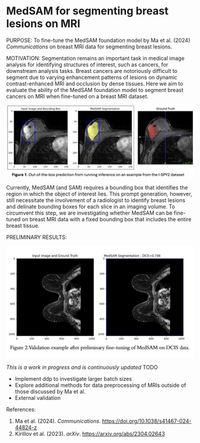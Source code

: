 # MedSAM for segmenting breast lesions on MRI

PURPOSE: To fine-tune the MedSAM foundation model by Ma et al. (2024) *Communications* on breast MRI data for segmenting breast lesions.

MOTIVATION: Segmentation remains an important task in medical image analysis for identifying structures of interest, such as cancers, for downstream analysis tasks. Breast cancers are notoriously difficult to segment due to varying enhancement patterns of lesions on dynamic contrast-enhanced MRI and occlusion by dense tissues. Here we aim to evaluate the ability of the MedSAM foundation model to segment breast cancers on MRI when fine-tuned on a breast MRI dataset. 

<img src="assets/Figure1.png" width="800">

Currently, MedSAM (and SAM) requires a bounding box that identifies the region in which the object of interest lies. This prompt generation, however, still necessitate the involvement of a radiologist to identify breast lesions and delinate bounding boxes for each slice in an imaging volume. To circumvent this step, we are investigating whether MedSAM can be fine-tuned on breast MRI data with a fixed bounding box that includes the entire breast tissue. 

PRELIMINARY RESULTS:

<img src="assets/Figure2.png" width="800">


*This is a work in progress and is continuously updated*
TODO
- Implement ddp to investigate larger batch sizes 
- Explore additional methods for data preprocessing of MRIs outside of those discussed by Ma et al. 
- External validation 

References:
1. Ma et al. (2024). *Communications*. https://doi.org/10.1038/s41467-024-44824-z
2. Kirillov et al. (2023). *arXiv*. https://arxiv.org/abs/2304.02643
